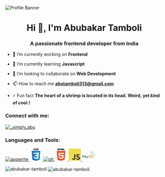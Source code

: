 
![Profile Banner](https://via.placeholder.com/1200x300/1abc9c/3498db?text=Abubakar)

<h1 align="center">Hi 👋, I'm Abubakar Tamboli</h1>
<h3 align="center">A passionate frontend developer from India</h3>

- 🔭 I’m currently working on **Frontend**

- 🌱 I’m currently learning **Javascript**

- 👯 I’m looking to collaborate on **Web Development**

- 📫 How to reach me **abutamboli313@gmail.com**

- ⚡ Fun fact **The heart of a shrimp is located in its head. Weird, yet kind of cool.!**

<h3 align="left">Connect with me:</h3>
<p align="left">
<a href="https://instagram.com/_simply_abu" target="blank"><img align="center" src="https://raw.githubusercontent.com/rahuldkjain/github-profile-readme-generator/master/src/images/icons/Social/instagram.svg" alt="_simply_abu" height="30" width="40" /></a>
</p>

<h3 align="left">Languages and Tools:</h3>
<p align="left"> <a href="https://appwrite.io" target="_blank" rel="noreferrer"> <img src="https://www.vectorlogo.zone/logos/appwriteio/appwriteio-icon.svg" alt="appwrite" width="40" height="40"/> </a> <a href="https://www.w3schools.com/css/" target="_blank" rel="noreferrer"> <img src="https://raw.githubusercontent.com/devicons/devicon/master/icons/css3/css3-original-wordmark.svg" alt="css3" width="40" height="40"/> </a> <a href="https://git-scm.com/" target="_blank" rel="noreferrer"> <img src="https://www.vectorlogo.zone/logos/git-scm/git-scm-icon.svg" alt="git" width="40" height="40"/> </a> <a href="https://www.w3.org/html/" target="_blank" rel="noreferrer"> <img src="https://raw.githubusercontent.com/devicons/devicon/master/icons/html5/html5-original-wordmark.svg" alt="html5" width="40" height="40"/> </a> <a href="https://developer.mozilla.org/en-US/docs/Web/JavaScript" target="_blank" rel="noreferrer"> <img src="https://raw.githubusercontent.com/devicons/devicon/master/icons/javascript/javascript-original.svg" alt="javascript" width="40" height="40"/> </a> <a href="https://www.mysql.com/" target="_blank" rel="noreferrer"> <img src="https://raw.githubusercontent.com/devicons/devicon/master/icons/mysql/mysql-original-wordmark.svg" alt="mysql" width="40" height="40"/> </a> </p>

<p><img align="left" src="https://github-readme-stats.vercel.app/api/top-langs?username=abubakar-tamboli&show_icons=true&locale=en&layout=compact" alt="abubakar-tamboli" /></p>

<p>&nbsp;<img align="center" src="https://github-readme-stats.vercel.app/api?username=abubakar-tamboli&show_icons=true&locale=en" alt="abubakar-tamboli" /></p>
